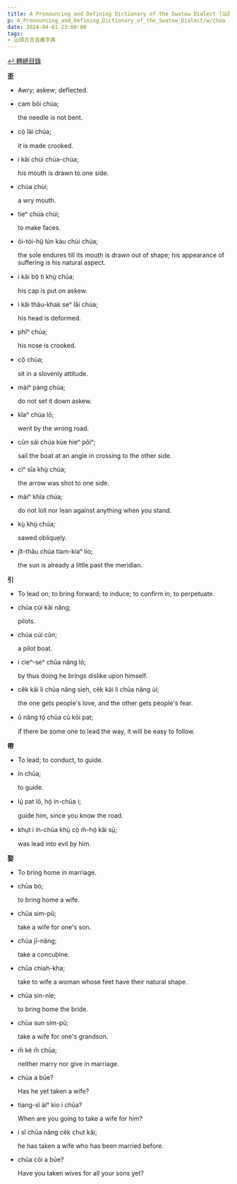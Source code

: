 ```yaml
---
title: A Pronouncing and Defining Dictionary of the Swatow Dialect (汕頭方言音義字典) / chúa
p: A_Pronouncing_and_Defining_Dictionary_of_the_Swatow_Dialect/w/chúa
date: 2024-04-01 23:00:00
tags: 
- 汕頭方言音義字典
---
```


[↩️ 轉總目錄](/A_Pronouncing_and_Defining_Dictionary_of_the_Swatow_Dialect)


**歪**
- Awry; askew; deflected.

- cam bŏi chúa;

  the needle is not bent.

- cò̤ lâi chúa;

  it is made crooked.

- i kâi chùi chúa-chúa;

  his mouth is drawn to one side.

- chúa chùi;

  a wry mouth.

- tieⁿ chúa chùi;

  to make faces.

- ôi-tói-hṳ̂ lún kàu chùi chúa;

  the sole endures till its mouth is drawn out of shape; his appearance of suffering is his natural aspect.

- i kâi bō̤ tì khṳ̀ chúa;

  his cap is put on askew.

- i kâi thâu-khak seⁿ lâi chúa;

  his head is deformed.

- phīⁿ chúa;

  his nose is crooked.

- cŏ̤ chúa;

  sit in a slovenly attitude.

- màiⁿ pàng chúa;

  do not set it down askew.

- kîaⁿ chúa lō;

  went by the wrong road.

- cûn sái chúa kùe hìeⁿ pôiⁿ;

  sail the boat at an angle in crossing to the other side.

- cìⁿ sīa khṳ̀ chúa;

  the arrow was shot to one side.

- màiⁿ khĭa chúa;

  do not loll nor lean against anything when you stand.

- kṳ̀ khṳ̀ chúa;

  sawed obliquely.

- jît-thâu chúa tíam-kíaⁿ lío;

  the sun is already a little past the meridian.

**引**
- To lead on; to bring forward; to induce; to confirm in; to perpetuate.

- chūa cúi kâi nâng;

  pilots.

- chúa cúi cûn;

  a pilot boat.

- i cìeⁿ-seⁿ chūa nâng ló;

  by thus doing he brings dislike upon himself.

- cêk kâi li chūa nâng sieh, cêk kâi li chūa nâng ùi;

  the one gets people's love, and the other gets people's fear.

- ŭ nâng tó̤ chūa cū kōi pat;

  if there be some one to lead the way, it will be easy to follow.

**帶**
- To lead; to conduct, to guide.

- ín chūa;

  to guide.

- lṳ́ pat lō, hó̤ ín-chūa i;

  guide him, since you know the road.

- khṳt i ín-chūa khṳ̀ cò̤ m̄-hó̤ kâi sṳ̄;

  was lead into evil by him.

**娶**
- To bring home in marriage.

- chūa bó;

  to bring home a wife.

- chūa sim-pŭ;

  take a wife for one's son.

- chūa jī-nâng;

  take a concubine.

- chūa chiah-kha;

  take to wife a woman whose feet have their natural shape.

- chūa sin-nîe;

  to bring home the bride.

- chūa sun sim-pŭ;

  take a wife for one's grandson.

- m̄ kè m̄ chūa;

  neither marry nor give in marriage.

- chūa a būe?

  Has he yet taken a wife?

- tiang-sî àiⁿ kio i chūa?

  When are you going to take a wife for him?

- i sĭ chūa nâng cêk chut kâi;

  he has taken a wife who has been married before.

- chūa côi a būe?

  Have you taken wives for all your sons yet?